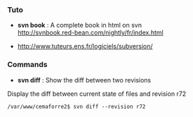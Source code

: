 ### Tuto
* **svn book** : A complete book in html on svn    
http://svnbook.red-bean.com/nightly/fr/index.html

* http://www.tuteurs.ens.fr/logiciels/subversion/


### Commands
* **svn diff** : Show the diff between two revisions   

Display the diff between current state of files and revision r72
```
/var/www/cemaforre2$ svn diff --revision r72
```


